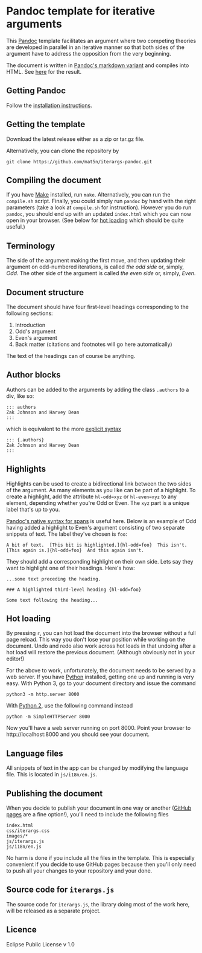 
# Pandoc template for iterative arguments

This [Pandoc][1] template facilitates an argument where two competing
theories are developed in parallel in an iterative manner so that both
sides of the argument have to address the opposition from the very
beginning.

The document is written in [Pandoc's markdown variant][2] and compiles
into HTML.  See [here][3] for the result.

[1]: http://pandoc.org
[2]: https://pandoc.org/MANUAL.html#pandocs-markdown
[3]: http://mat5n.github.io/iterargs-pandoc/

## Getting Pandoc

Follow the [installation instructions][4].

[4]: https://pandoc.org/installing.html

## Getting the template

Download the latest release either as a zip or tar.gz file.

Alternatively, you can clone the repository by

```
git clone https://github.com/mat5n/iterargs-pandoc.git
```

## Compiling the document

If you have [Make][5] installed, run `make`.  Alternatively, you can
run the `compile.sh` script.  Finally, you could simply run `pandoc`
by hand with the right parameters (take a look at `compile.sh` for
instruction).  However you do run `pandoc`, you should end up with an
updated `index.html` which you can now open in your browser.  (See
below for [hot loading][6] which should be quite useful.)

[5]: https://www.gnu.org/software/make/
[6]: #hot-loading

## Terminology 

The side of the argument making the first move, and then updating
their argument on odd-numbered iterations, is called *the odd side*
or, simply, *Odd*.  The other side of the argument is called *the even
side* or, simply, *Even*.

## Document structure

The document should have four first-level headings corresponding to
the following sections:

1. Introduction
2. Odd's argument
3. Even's argument
4. Back matter (citations and footnotes will go here automatically)

The text of the headings can of course be anything.

## Author blocks

Authors can be added to the arguments by adding the class `.authors`
to a div, like so:

```
::: authors
Zak Johnson and Harvey Dean
::: 
```

which is equivalent to the more [explicit syntax][7]

```
::: {.authors}
Zak Johnson and Harvey Dean
::: 
```

[7]: https://pandoc.org/MANUAL.html#divs-and-spans

## Highlights

Highlights can be used to create a bidirectional link between the two
sides of the argument.  As many elements as you like can be part of a
highlight.  To create a highlight, add the attribute `hl-odd=xyz` or
`hl-even=xyz` to any element, depending whether you're Odd or Even.
The `xyz` part is a unique label that's up to you.

[Pandoc's native syntax for spans][7] is useful here.  Below is an
example of Odd having added a highlight to Even's argument consisting
of two separate snippets of text.  The label they've chosen is `foo`:

```
A bit of text.  [This bit is highlighted.]{hl-odd=foo}  This isn't.
[This again is.]{hl-odd=foo}  And this again isn't.
```

They should add a corresponding highlight on their own side.  Lets say
they want to highlight one of their headings.  Here's how:

```
...some text preceding the heading.

### A highlighted third-level heading {hl-odd=foo}

Some text following the heading...
```

## Hot loading

By pressing `r`, you can hot load the document into the browser
without a full page reload.  This way you don't lose your position
while working on the document.  Undo and redo also work across hot
loads in that undoing after a hot load will restore the previous
document.  (Although obviously not in your editor!)

For the above to work, unfortunately, the document needs to be served
by a web server.  If you have [Python][8] installed, getting one up
and running is very easy.  With Python 3, go to your document
directory and issue the command

```
python3 -m http.server 8000
```

With [Python 2][9], use the following command instead

```
python -m SimpleHTTPServer 8000
```

Now you'll have a web server running on port 8000.  Point your browser
to http://localhost:8000 and you should see your document.

[8]: https://www.python.org/downloads/
[9]: https://wiki.python.org/moin/Python2orPython3

## Language files

All snippets of text in the app can be changed by modifying the
language file.  This is located in `js/i18n/en.js`.

## Publishing the document

When you decide to publish your document in one way or another
([GitHub pages][a] are a fine option!), you'll need to include the
following files

```
index.html
css/iterargs.css
images/*
js/iterargs.js
js/i18n/en.js
```

No harm is done if you include all the files in the template.  This is
especially convenient if you decide to use GitHub pages because then
you'll only need to push all your changes to your repository and your
done.

[a]: https://pages.github.com

## Source code for `iterargs.js`

The source code for `iterargs.js`, the library doing most of the work
here, will be released as a separate project.

## Licence

Eclipse Public License v 1.0
